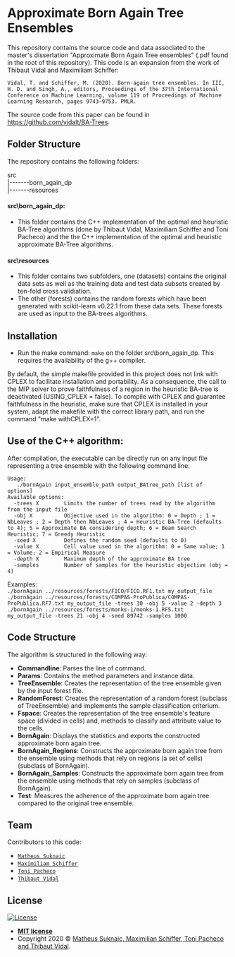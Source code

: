 # Approximate Born Again Tree Ensembles

This repository contains the source code and data associated to the master's dissertation "Approximate Born Again Tree ensembles" (.pdf found in the root of this repository). This code is an expansion  from the work of Thibaut Vidal and Maximiliam Schiffer: 

``Vidal, T. and Schiffer, M. (2020). Born-again tree ensembles. In III, H. D. and Singh, A., editors, Proceedings of the 37th International Conference on Machine Learning, volume 119 of Proceedings of Machine Learning Research, pages 9743–9753. PMLR.``

The source code from this paper can be found in https://github.com/vidalt/BA-Trees. 

## Folder Structure

The repository contains the following folders:

src<br>      |-------born_again_dp<br>     |-------resources<br>

#### src\born_again_dp:

* This folder contains the C++ implementation of the optimal and heuristic BA-Tree algorithms (done by Thibaut Vidal, Maximiliam Schiffer and Toni Pacheco) and the the C++ implementation of the optimal and heuristic approximate BA-Tree algorithms.

#### src\resources

* This folder contains two subfolders, one (datasets) contains the original data sets as well as the training data and test data subsets created by ten-fold cross validiation. 
* The other (forests) contains the random forests which have been generated with scikit-learn v0.22.1 from these data sets. These forests are used as input to the BA-trees algorithms.


## Installation

* Run the make command: `make` on the folder src\born_again_dp. This requires the availability of the g++ compiler.<br> 

By default, the simple makefile provided in this project does not link with CPLEX to facilitate installation and portability.
As a consequence, the call to the MIP solver to prove faithfulness of a region in the heuristic BA-tree is deactivated (USING_CPLEX = false).
To compile with CPLEX and guarantee faithfulness in the heuristic, make sure that CPLEX is installed in your system, adapt the makefile with the correct library path, and run the command "make withCPLEX=1".


## Use of the C++ algorithm:

After compilation, the executable can be directly run on any input file representing a tree ensemble with the following command line:

```
Usage:
   ./bornAgain input_ensemble_path output_BAtree_path [list of options]
Available options:
  -trees X        Limits the number of trees read by the algorithm from the input file
  -obj X          Objective used in the algorithm: 0 = Depth ; 1 = NbLeaves ; 2 = Depth then NbLeaves ; 4 = Heuristic BA-Tree (defaults to 4); 5 = Approximate BA considering depth; 6 = Beam Search Heuristic; 7 = Greedy Heuristic
  -seed X         Defines the random seed (defaults to 0)
  -value X        Cell value used in the algorithm: 0 = Same value; 1 = Volume; 2 = Empirical Measure
  -depth X        Maximum depth of the approximate BA tree
  -samples        Number of samples for the heuristic objective (obj = 4) 
```
Examples: <br>
`./bornAgain ../resources/forests/FICO/FICO.RF1.txt my_output_file`<br>
`./bornAgain ../resources/forests/COMPAS-ProPublica/COMPAS-ProPublica.RF7.txt my_output_file -trees 30 -obj 5 -value 2 -depth 3`<br>
`./bornAgain ../resources/forests/monks-1/monks-1.RF5.txt my_output_file -trees 21 -obj 4 -seed 89742 -samples 1000`<br>

## Code Structure

The algorithm is structured in the following way:
* **Commandline**: Parses the line of command.
* **Params**: Contains the method parameters and instance data. 
* **TreeEnsemble**: Creates the representation of the tree ensemble given by the input forest file.
* **RandomForest**: Creates the representation of a random forest (subclass of TreeEnsemble) and implements the sample classification criterium.
* **Fspace**: Creates the representation of the tree ensemble's feature space (divided in cells) and, methods to classify and attribute value to the cells.
* **BornAgain**: Displays the statistics and exports the constructed approximate born again tree.
* **BornAgain_Regions**: Constructs the approximate born again tree from the ensemble using methods that rely on regions (a set of cells) (subclass of BornAgain).
* **BornAgain_Samples**: Constructs the approximate born again tree from the ensemble using methods that rely on samples (subclass of BornAgain).
* **Test**: Measures the adherence of the approximate born again tree compared to the original tree ensemble.

## Team

Contributors to this code:
* <a href="https://github.com/MatheusSuknaic" target="_blank">`Matheus Suknaic`</a>
* <a href="https://github.com/mxschffr" target="_blank">`Maximiliam Schiffer`</a>
* <a href="https://github.com/toni-tsp" target="_blank">`Toni Pacheco`</a>
* <a href="https://github.com/vidalt" target="_blank">`Thibaut Vidal`</a>

## License

[![License](http://img.shields.io/:license-mit-blue.svg?style=flat-square)](http://badges.mit-license.org)

- **[MIT license](http://opensource.org/licenses/mit-license.php)**
- Copyright 2020 © <a href="http://fvcproductions.com" target="_blank">Matheus Suknaic, Maximilian Schiffer, Toni Pacheco and Thibaut Vidal</a>.
